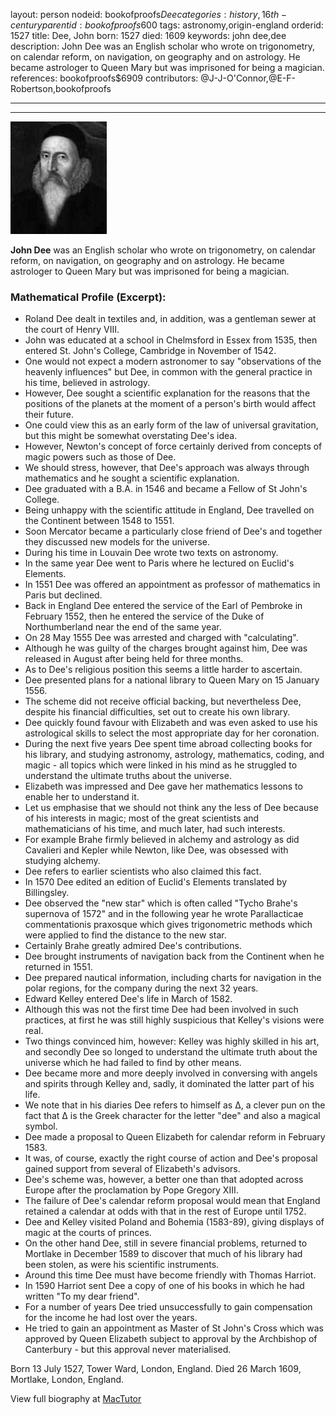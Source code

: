 layout: person
nodeid: bookofproofs$Dee
categories: history,16th-century
parentid: bookofproofs$600
tags: astronomy,origin-england
orderid: 1527
title: Dee, John
born: 1527
died: 1609
keywords: john dee,dee
description: John Dee was an English scholar who wrote on trigonometry, on calendar reform, on navigation, on geography and on astrology. He became astrologer to Queen Mary but was imprisoned for being a magician.
references: bookofproofs$6909
contributors: @J-J-O'Connor,@E-F-Robertson,bookofproofs

---



---

![Dee.jpg](https://github.com/bookofproofs/bookofproofs.github.io/blob/main/_sources/_assets/images/portraits/Dee.jpg?raw=true)

**John Dee** was an English scholar who wrote on trigonometry, on calendar reform, on navigation, on geography and on astrology. He became astrologer to Queen Mary but was imprisoned for being a magician.

### Mathematical Profile (Excerpt):
* Roland Dee dealt in textiles and, in addition, was a gentleman sewer at the court of Henry VIII.
* John was educated at a school in Chelmsford in Essex from 1535, then entered St. John's College, Cambridge in November of 1542.
* One would not expect a modern astronomer to say "observations of the heavenly influences" but Dee, in common with the general practice in his time, believed in astrology.
* However, Dee sought a scientific explanation for the reasons that the positions of the planets at the moment of a person's birth would affect their future.
* One could view this as an early form of the law of universal gravitation, but this might be somewhat overstating Dee's idea.
* However, Newton's concept of force certainly derived from concepts of magic powers such as those of Dee.
* We should stress, however, that Dee's approach was always through mathematics and he sought a scientific explanation.
* Dee graduated with a B.A. in 1546 and became a Fellow of St John's College.
* Being unhappy with the scientific attitude in England, Dee travelled on the Continent between 1548 to 1551.
* Soon Mercator became a particularly close friend of Dee's and together they discussed new models for the universe.
* During his time in Louvain Dee wrote two texts on astronomy.
* In the same year Dee went to Paris where he lectured on Euclid's Elements.
* In 1551 Dee was offered an appointment as professor of mathematics in Paris but declined.
* Back in England Dee entered the service of the Earl of Pembroke in February 1552, then he entered the service of the Duke of Northumberland near the end of the same year.
* On 28 May 1555 Dee was arrested and charged with "calculating".
* Although he was guilty of the charges brought against him, Dee was released in August after being held for three months.
* As to Dee's religious position this seems a little harder to ascertain.
* Dee presented plans for a national library to Queen Mary on 15 January 1556.
* The scheme did not receive official backing, but nevertheless Dee, despite his financial difficulties, set out to create his own library.
* Dee quickly found favour with Elizabeth and was even asked to use his astrological skills to select the most appropriate day for her coronation.
* During the next five years Dee spent time abroad collecting books for his library, and studying astronomy, astrology, mathematics, coding, and magic - all topics which were linked in his mind as he struggled to understand the ultimate truths about the universe.
* Elizabeth was impressed and Dee gave her mathematics lessons to enable her to understand it.
* Let us emphasise that we should not think any the less of Dee because of his interests in magic; most of the great scientists and mathematicians of his time, and much later, had such interests.
* For example Brahe firmly believed in alchemy and astrology as did Cavalieri and Kepler while Newton, like Dee, was obsessed with studying alchemy.
* Dee refers to earlier scientists who also claimed this fact.
* In 1570 Dee edited an edition of Euclid's Elements translated by Billingsley.
* Dee observed the "new star" which is often called "Tycho Brahe's supernova of 1572" and in the following year he wrote Parallacticae commentationis praxosque which gives trigonometric methods which were applied to find the distance to the new star.
* Certainly Brahe greatly admired Dee's contributions.
* Dee brought instruments of navigation back from the Continent when he returned in 1551.
* Dee prepared nautical information, including charts for navigation in the polar regions, for the company during the next 32 years.
* Edward Kelley entered Dee's life in March of 1582.
* Although this was not the first time Dee had been involved in such practices, at first he was still highly suspicious that Kelley's visions were real.
* Two things convinced him, however: Kelley was highly skilled in his art, and secondly Dee so longed to understand the ultimate truth about the universe which he had failed to find by other means.
* Dee became more and more deeply involved in conversing with angels and spirits through Kelley and, sadly, it dominated the latter part of his life.
* We note that in his diaries Dee refers to himself as Δ, a clever pun on the fact that Δ is the Greek character for the letter "dee" and also a magical symbol.
* Dee made a proposal to Queen Elizabeth for calendar reform in February 1583.
* It was, of course, exactly the right course of action and Dee's proposal gained support from several of Elizabeth's advisors.
* Dee's scheme was, however, a better one than that adopted across Europe after the proclamation by Pope Gregory XIII.
* The failure of Dee's calendar reform proposal would mean that England retained a calendar at odds with that in the rest of Europe until 1752.
* Dee and Kelley visited Poland and Bohemia (1583-89), giving displays of magic at the courts of princes.
* On the other hand Dee, still in severe financial problems, returned to Mortlake in December 1589 to discover that much of his library had been stolen, as were his scientific instruments.
* Around this time Dee must have become friendly with Thomas Harriot.
* In 1590 Harriot sent Dee a copy of one of his books in which he had written "To my dear friend".
* For a number of years Dee tried unsuccessfully to gain compensation for the income he had lost over the years.
* He tried to gain an appointment as Master of St John's Cross which was approved by Queen Elizabeth subject to approval by the Archbishop of Canterbury - but this approval never materialised.

Born 13 July 1527, Tower Ward, London, England. Died 26 March 1609, Mortlake, London, England.

View full biography at [MacTutor](https://mathshistory.st-andrews.ac.uk/Biographies/Dee/)
